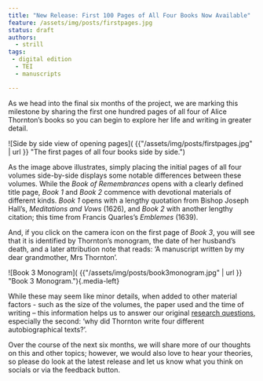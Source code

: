 ```yaml
---
title: "New Release: First 100 Pages of All Four Books Now Available"
feature: /assets/img/posts/firstpages.jpg 
status: draft
authors:
  - strill
tags:
 - digital edition
  - TEI
  - manuscripts

---
```



As we head into the final six months of the project, we are marking this milestone by sharing the first one hundred pages of all four of Alice Thornton’s books so you can begin to explore her life and writing in greater detail. 

![Side by side view of opening pages]( {{"/assets/img/posts/firstpages.jpg" | url }} "The first pages of all four books side by side.")

As the image above illustrates, simply placing the initial pages of all four volumes side-by-side displays some notable differences between these volumes. While the *Book of Remembrances* opens with a clearly defined title page, *Book 1* and *Book 2* commence with devotional materials of different kinds. *Book 1* opens with a lengthy quotation from Bishop Joseph Hall’s, *Meditations and Vows* (1626), and *Book 2* with another lengthy citation; this time from Francis Quarles’s *Emblemes* (1639).  

And, if you click on the camera icon on the first page of *Book 3*, you will see that it is identified by Thornton’s monogram, the date of her husband’s death, and a later attribution note that reads: ‘A manuscript written by my dear grandmother, Mrs Thornton’. 

![Book 3 Monogram]( {{"/assets/img/posts/book3monogram.jpg" | url }} "Book 3 Monogram."){.media-left}

While these may seem like minor details, when added to other material factors - such as the size of the volumes, the paper used and the time of writing – this information helps us to answer our original [research questions](https://thornton.kdl.kcl.ac.uk/about/), especially the second: ‘why did Thornton write four different autobiographical texts?’.

Over the course of the next six months, we will share more of our thoughts on this and other topics; however, we would also love to hear your theories, so please do look at the latest release and let us know what you think on socials or via the feedback button. 

 